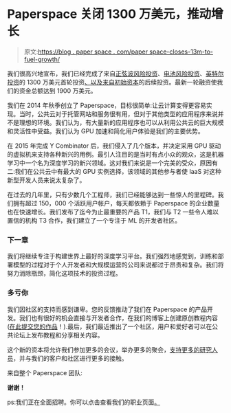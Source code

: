 # Paperspace 关闭 1300 万美元，推动增长

> 原文:[https://blog . paper space . com/paper space-closes-13m-to-fuel-growth/](https://blog.paperspace.com/paperspace-closes-13m-to-fuel-growth/)

我们很高兴地宣布，我们已经完成了来自[正弦波风险投资](http://sinewave.vc/)、[电池风险投资](https://www.battery.com/)、[英特尔投资](https://www.intel.com)的 1300 万美元首轮投资[、以及来自](http://a16z.com/)[初始资本](https://initialized.com/)的后续投资。最新一轮融资使我们的资金总额达到 1900 万美元。

我们在 2014 年秋季创立了 Paperspace，目标很简单:让云计算变得更容易实现。当时，公共云对于托管网站和服务很有用，但对于其他类型的应用程序来说并不是理想的环境。我们认为，有大量新的应用程序也可以从利用公共云的巨大规模和灵活性中受益。我们认为 GPU 加速和简化用户体验是我们的主要优势。

在 2015 年完成 Y Combinator 后，我们侵入了几个版本，并决定采用 GPU 驱动的虚拟机来支持各种新兴的用例。最引人注目的是当时有点小众的观众，这是机器学习中一个名为深度学习的新兴领域。这对我们来说是一个完美的受众，原因有二:我们在公共云中有最大的 GPU 实例选择，该领域的其他参与者使 IaaS 对这种新型开发人员来说太复杂了。

在过去的几年里，只有少数几个工程师，我们已经能够达到一些惊人的里程碑。我们拥有超过 150，000 个活跃用户帐户，每天都依赖于 Paperspace 的企业数量也在快速增长。我们发布了迄今为止最重要的产品 T1，我们与 T2 一些令人难以置信的机构 T3 合作，我们建立了一个专注于 ML 的开发者社区。

### 下一章

我们将继续专注于构建世界上最好的深度学习平台。我们强烈地感觉到，训练和部署模型的过程对于个人开发者和大规模运营的公司来说都过于昂贵和复杂。我们将努力消除瓶颈，简化这项技术的投资过程。

### 多亏你

我们因社区的支持而感到谦卑。您的反馈推动了我们在 Paperspace 的产品开发。我们也有很好的机会直接与开发者合作，在我们的博客上创建原创教程内容([在此提交您的作品](https://blog.paperspace.com/write-for-paperspace/)！).最后，我们最近推出了一个社区，用户和爱好者可以在公共论坛上发布教程和分享相关内容。

这个新的资本将允许我们参加更多的会议，举办更多的聚会，[支持更多的研究人员](https://www.paperspace.com/gradient/atg)，并与我们的客户和社区进行更多的接触。

来自整个 Paperspace 团队:

**谢谢！**

ps:我们正在全面招聘。你可以点击查看我们的职业页面[。](https://use.paperspace.com/careers)
